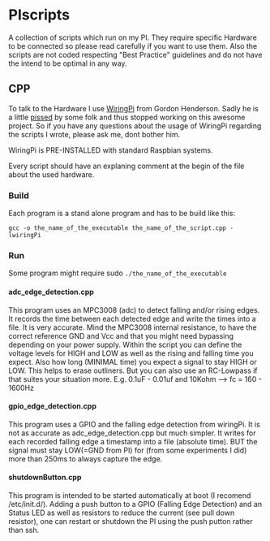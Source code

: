 # PIscripts
A collection of scripts which run on my PI. They require specific Hardware to be connected so please read carefully if you want to use them. Also the scripts are not coded respecting "Best Practice" guidelines and do not have the intend to be optimal in any way.

## CPP
To talk to the Hardware I use [WiringPi](http://wiringpi.com/) from Gordon Henderson. Sadly he is a little [pissed](http://wiringpi.com/wiringpi-deprecated/) by some folk and thus stopped working on this awesome project. So if you have any questions about the usage of WiringPi regarding the scripts I wrote, please ask me, dont bother him.

WiringPi is PRE-INSTALLED with standard Raspbian systems.

Every script should have an explaning comment at the begin of the file about the used hardware.

### Build
Each program is a stand alone program and has to be build like this:

``gcc -o the_name_of_the_executable the_name_of_the_script.cpp -lwiringPi``
### Run
Some program might require sudo
``./the_name_of_the_executable``

#### adc_edge_detection.cpp
This program uses an MPC3008 (adc) to detect falling and/or rising edges. It records the time between each detected edge and write the times into a file. It is very accurate. Mind the MPC3008 internal resistance, to have the correct reference GND and Vcc and that you might need bypassing depending on your power supply. Within the script you can define the voltage levels for HIGH and LOW as well as the rising and falling time you expect. Also how long (MINIMAL time) you expect a signal to stay HIGH or LOW. This helps to erase outliners. But you can also use an RC-Lowpass if that suites your situation more. E.g. 0.1uF - 0.01uf and 10Kohm --> fc = 160 - 1600Hz

#### gpio_edge_detection.cpp
This program uses a GPIO and the falling edge detection from wiringPi. It is not as accurate as adc_edge_detection.cpp but much simpler. It writes for each recorded falling edge a timestamp into a file (absolute time). BUT the signal must stay LOW(=GND from PI) for (from some experiments I did) more than 250ms to always capture the edge.

#### shutdownButton.cpp
This program is intended to be started automatically at boot (I recomend /etc/init.d/). Adding a push button to a GPIO (Falling Edge Detection) and an Status LED as well as resistors to reduce the current (see pull down resistor), one can restart or shutdown the PI using the push putton rather than ssh.
